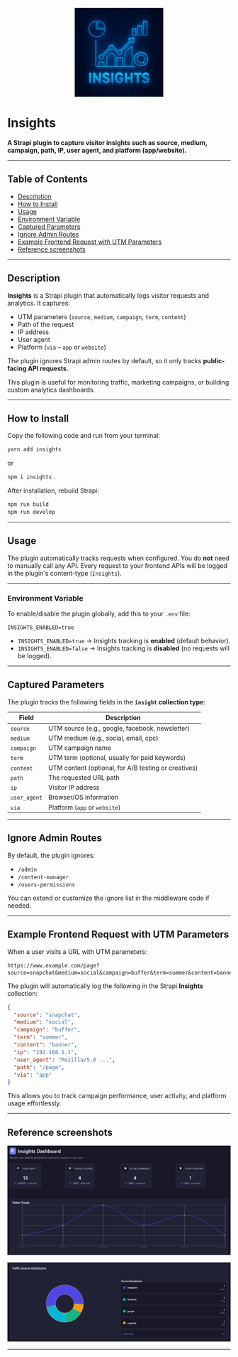 <p align="center">
  <img src="./logo.png" width="200" alt="Logo" />
</p>

# Insights

**A Strapi plugin to capture visitor insights such as source, medium, campaign, path, IP, user agent, and platform (app/website).**

---

## Table of Contents

- [Description](#description)  
- [How to Install](#how-to-install)  
- [Usage](#usage)  
- [Environment Variable](#environment-variable)  
- [Captured Parameters](#captured-parameters)  
- [Ignore Admin Routes](#ignore-admin-routes)  
- [Example Frontend Request with UTM Parameters](#example-frontend-request-with-utm-parameters)
- [Reference screenshots](#reference-screenshots)
---

## Description

**Insights** is a Strapi plugin that automatically logs visitor requests and analytics. It captures:

- UTM parameters (`source`, `medium`, `campaign`, `term`, `content`)  
- Path of the request  
- IP address  
- User agent  
- Platform (`via` – `app` or `website`)  

The plugin ignores Strapi admin routes by default, so it only tracks **public-facing API requests**.

This plugin is useful for monitoring traffic, marketing campaigns, or building custom analytics dashboards.

---

## How to Install

Copy the following code and run from your terminal:

```bash
yarn add insights
```

or

```bash
npm i insights
```

After installation, rebuild Strapi:

```bash
npm run build
npm run develop
```

---

## Usage

The plugin automatically tracks requests when configured. You do **not** need to manually call any API. Every request to your frontend APIs will be logged in the plugin's content-type (`Insights`).

---

### Environment Variable

To enable/disable the plugin globally, add this to your `.env` file:

```env
INSIGHTS_ENABLED=true
```

- `INSIGHTS_ENABLED=true` → Insights tracking is **enabled** (default behavior).  
- `INSIGHTS_ENABLED=false` → Insights tracking is **disabled** (no requests will be logged).  

---

## Captured Parameters

The plugin tracks the following fields in the **`insight` collection type**:

| Field       | Description                                            |
|------------|--------------------------------------------------------|
| `source`   | UTM source (e.g., google, facebook, newsletter)       |
| `medium`   | UTM medium (e.g., social, email, cpc)                |
| `campaign` | UTM campaign name                                      |
| `term`     | UTM term (optional, usually for paid keywords)        |
| `content`  | UTM content (optional, for A/B testing or creatives)  |
| `path`     | The requested URL path                                  |
| `ip`       | Visitor IP address                                     |
| `user_agent` | Browser/OS information                               |
| `via`      | Platform (`app` or `website`)                          |

---

## Ignore Admin Routes

By default, the plugin ignores:

- `/admin`  
- `/content-manager`  
- `/users-permissions`  

You can extend or customize the ignore list in the middleware code if needed.

---

## Example Frontend Request with UTM Parameters

When a user visits a URL with UTM parameters:

```
https://www.example.com/page?source=snapchat&medium=social&campaign=buffer&term=summer&content=banner&via=app
```

The plugin will automatically log the following in the Strapi **Insights** collection:

```json
{
  "source": "snapchat",
  "medium": "social",
  "campaign": "buffer",
  "term": "summer",
  "content": "banner",
  "ip": "192.168.1.1",
  "user_agent": "Mozilla/5.0 ...",
  "path": "/page",
  "via": "app"
}
```

This allows you to track campaign performance, user activity, and platform usage effortlessly.

---

## Reference screenshots

<p align="center">
  <img src="./screen1.png" alt="Logo" />
</p>

<p align="center">
  <img src="./screen2.png" alt="Logo" />
</p>

---
